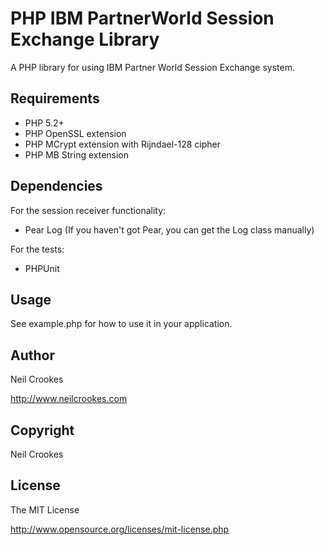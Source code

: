 PHP IBM PartnerWorld Session Exchange Library
=
A PHP library for using IBM Partner World Session Exchange system.

Requirements
-
* PHP 5.2+
* PHP OpenSSL extension
* PHP MCrypt extension with Rijndael-128 cipher
* PHP MB String extension

Dependencies
-
For the session receiver functionality:

* Pear Log (If you haven't got Pear, you can get the Log class manually)

For the tests:

* PHPUnit

Usage
-
See example.php for how to use it in your application.

Author
-
Neil Crookes

http://www.neilcrookes.com

Copyright
-
Neil Crookes

License
-
The MIT License

http://www.opensource.org/licenses/mit-license.php